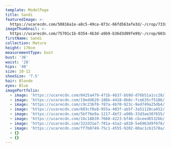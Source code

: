 ```yaml
---
template: ModelPage
title: Sandi
featuredImage: >-
  https://ucarecdn.com/50816a1e-a8c5-49ca-873c-66fd563afe3d/-/crop/733x443/0,0/-/preview/
imageThumbnail: >-
  https://ucarecdn.com/75701c1b-0354-4b3d-a9b9-b36d3d09fe99/-/crop/603x834/0,0/-/preview/
firstName: Sandi
collection: Mature
height: 170cm
measurementType: bust
bust: '36'
waist: '28'
hips: '40'
size: 10-12
shoeSize: '7.5'
hair: Blonde
eyes: Blue
imagePortfolio:
  - image: 'https://ucarecdn.com/0425a479-471b-4b37-bb9d-d76b51a1cc28/'
  - image: 'https://ucarecdn.com/19edd629-186b-4418-8b8c-fce635cf5106/'
  - image: 'https://ucarecdn.com/c9c236f0-787a-4b70-923c-9ed749a25db4/'
  - image: 'https://ucarecdn.com/603cf8e8-955a-403f-ab5f-3a51128ca452/'
  - image: 'https://ucarecdn.com/5bf76e9a-1217-4bf2-a90b-33d3ae307655/'
  - image: 'https://ucarecdn.com/16c18839-7660-4223-bf46-cbceed6532bb/'
  - image: 'https://ucarecdn.com/322d31e7-781a-41a2-a828-5e6963d9f6f0/'
  - image: 'https://ucarecdn.com/ff7b0749-75c1-4555-9202-80ac1cb1578a/'
  - {}
  - {}
---
```



